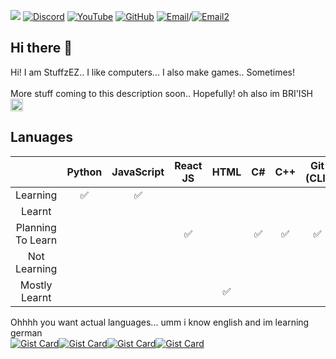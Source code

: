<a href="#" onclick="alert('Why are you clicking.. This does nothing... But credits to LuciNyan/pixel-profile For This!')"><img src="https://pixel-profile.vercel.app/api/github-stats?username=StuffzEZ&theme=road_trip&pixelate_avatar=false"></a>
[![Discord](https://img.shields.io/discord/1391398661950410823?label=Discord%20(OptionallyBlueStudios)&logo=discord&style=flat-rounded)](https://optb.short.gy/discord)
[![YouTube](https://img.shields.io/badge/YouTube%20(StuffzEZ)-Subscribe-red?logo=youtube&style=flat-rounded)](https://www.youtube.com/@YT.StuffzEZ?sub_confirmation=1)
[![GitHub](https://img.shields.io/badge/GitHub-You're%20Already%20Here!-181717?logo=github&style=flat-rounded)](https://github.com/OptionallyBlueStudios)
[![Email](https://img.shields.io/badge/email-stuffzez@googlegroups.com-blue?style=flat&logo=gmail&logoColor=white&rounded=true)](mailto:stuffzez+2g8sa-contact@googlegroups.com)/[![Email2](https://img.shields.io/badge/email-stf_yz@yahoo.com-blue?style=flat&logo=gmail&logoColor=white&rounded=true)](mailto:email-stf_yz@yahoo.com)

## Hi there 👋

<!--

**Here are some ideas to get you started:**

🙋‍♀️ A short introduction - what is your organization all about?
🌈 Contribution guidelines - how can the community get involved?
👩‍💻 Useful resources - where can the community find your docs? Is there anything else the community should know?
🍿 Fun facts - what does your team eat for breakfast?
🧙 Remember, you can do mighty things with the power of [Markdown](https://docs.github.com/github/writing-on-github/getting-started-with-writing-and-formatting-on-github/basic-writing-and-formatting-syntax)
-->
Hi! I am StuffzEZ.. I like computers...
I also make games.. Sometimes!
<br><br>
More stuff coming to this description soon.. Hopefully!
oh also im BRI'ISH <img width="20" height="20" alt="image" src="https://github.com/user-attachments/assets/da4d1d4c-9d06-4cf6-a0bc-87e5680f3120" />

## Lanuages
|                   | Python | JavaScript | React JS | HTML |  C# | C++ | Git (CLI) | Linux CLI | Lua |
| :---------------: | :----: | :--------: | :------: | :--: | :-: | :-: | :-------: | :-------: | :-: |
|      Learning     |    ✅   |      ✅     |          |      |     |     |           |     ✅     |  ✅  |
|       Learnt      |        |            |          |      |     |     |           |           |  ✅  |
| Planning To Learn |        |            |     ✅    |      |  ✅  |  ✅  |     ✅     |           |  ✅  |
|    Not Learning   |        |            |          |      |     |     |           |           |     |
|   Mostly Learnt   |        |            |          |   ✅  |     |     |           |     ✅     |     |


Ohhhh you want actual languages... umm i know english and im learning german<br>
[![Gist Card](https://github-readme-stats.vercel.app/api/gist?id=34f2399bfd44b7df1afb02d27ac3b9e4&theme=dark)](https://gist.github.com/StuffzEZ/34f2399bfd44b7df1afb02d27ac3b9e4)[![Gist Card](https://github-readme-stats.vercel.app/api/gist?id=d1786f19a86f5f27cda4f3ec1c76650b&theme=dark)](https://gist.github.com/StuffzEZ/d1786f19a86f5f27cda4f3ec1c76650b)[![Gist Card](https://github-readme-stats.vercel.app/api/gist?id=ed66209637fa0cb93a8d799300b77fc4&theme=dark)](https://gist.github.com/StuffzEZ/ed66209637fa0cb93a8d799300b77fc4)[![Gist Card](https://github-readme-stats.vercel.app/api/gist?id=e8e38bffc9179ad234aa47fe75e7f5c0&theme=dark)](https://gist.github.com/StuffzEZ/e8e38bffc9179ad234aa47fe75e7f5c0)
